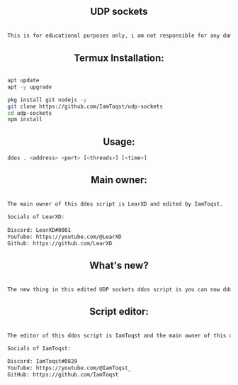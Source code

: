 <div align="center">
    <h2><p>UDP sockets</p></h1>
</div>

```bash

This is for educational purposes only, i am not responsible for any damage you cause, use it at your own risk!

```

<div align="center">
    <h2> <b>Termux Installation:</b> </h1>
</div>

```bash

apt update
apt -y upgrade 

pkg install git nodejs -y
git clone https://github.com/IamToqst/udp-sockets
cd udp-sockets
npm install

```

<div align="center">
    <h2> <b>Usage:</b> </h1>
</div>

```bash
ddos . <address> <port> [<threads>] [<time>]
```

<div align="center">
    <h2><p>Main owner:</p></h1>
</div>

```bash

The main owner of this ddos script is LearXD and edited by IamToqst.

Socials of LearXD:
 
Discord: LearXD#0001
YouTube: https://youtube.com/@LearXD
Github: https://github.com/LearXD
```

<div align="center">
    <h2><p>What's new?</p></h1>
</div>

```bash

The new thing in this edited UDP sockets ddos script is you can now ddos servers for days without timeouts.
```
<div align="center">
    <h2><p>Script editor:</p></h1>
</div>

```bash

The editor of this ddos script is IamToqst and the main owner of this ddos script is LearXD.

Socials of IamToqst:

Discord: IamToqst#0829
YouTube: https://youtube.com/@IamToqst_
GitHub: https://github.com/IamToqst
```
